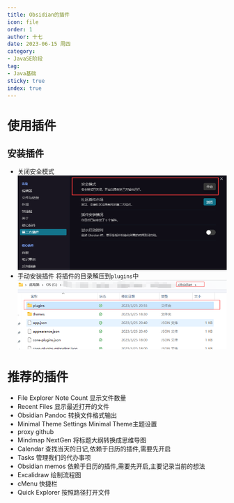 ```yaml
---
title: Obsidian的插件
icon: file
order: 1
author: 十七
date: 2023-06-15 周四
category:
- JavaSE阶段
tag:
- Java基础
sticky: true
index: true
---
```


# 使用插件

## 安装插件

- 关闭安全模式
	![](../assets/Pasted_image_20230325205419.png)
- 手动安装插件
	将插件的目录解压到`plugins`中
	![](../assets/Pasted_image_20230325205637.png)

# 推荐的插件

- File Explorer Note Count
	显示文件数量
- Recent Files
	显示最近打开的文件
- Obsidian Pandoc
	转换文件格式输出
- Minimal Theme Settings
	Minimal Theme主题设置
- proxy github
- Mindmap NextGen
	将标题大纲转换成思维导图
- Calendar
	查找当天的日记,依赖于日历的插件,需要先开启
- Tasks
	管理我们的代办事项
- Obsidian memos
	依赖于日历的插件,需要先开启,主要记录当前的想法
- Excalidraw
	绘制流程图
- cMenu
	快捷栏
- Quick Explorer
	按照路径打开文件